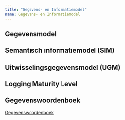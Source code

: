 ```yaml
---
title: "Gegevens- en Informatiemodel"
name: Gegevens- en Informatiemodel
---
```


## Gegevensmodel

## Semantisch informatiemodel (SIM)

## Uitwisselingsgegevensmodel (UGM)

## Logging Maturity Level

## Gegevenswoordenboek
[Gegevenswoordenboek](../gegevenswoordenboek/readme.md)

